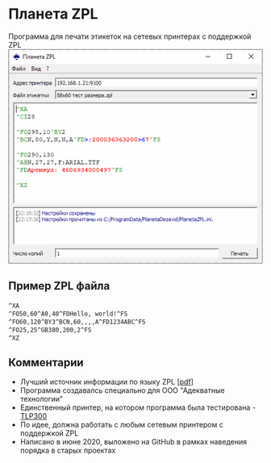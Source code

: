 # Планета ZPL
Программа для печати этикеток на сетевых принтерах c поддержкой ZPL
![Скриншот программы](/img/screenshot.png)
## Пример ZPL файла
    ^XA
    ^FO50,60^A0,40^FDHello, world!^FS
    ^FO60,120^BY3^BCN,60,,,,A^FD1234ABC^FS
    ^FO25,25^GB380,200,2^FS
    ^XZ

## Комментарии
* Лучший источник информации по языку ZPL [[pdf](https://www.zebra.com/content/dam/zebra_new_ia/en-us/manuals/printers/common/programming/zpl-zbi2-pm-en.pdf)]
* Программа создавалсь специально для ООО "Адекватные технологии"   
* Единственный принтер, на котором программа была тестирована - [TLP300](https://www.hprt.com/Product/4-inch-Thermal-Transfer-Label-Printer.html)
* По идее, должна работать с любым сетевым принтером с поддержкой ZPL
* Написано в июне 2020, выложено на GitHub в рамках наведения порядка в старых проектах
